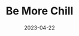 ---
title: Be More Chill
slug: be-more-chill
subheader: 'book by Joe Tracz, music and lyrics by Joe Iconis

  based on the novel by Ned Vizzini

  directed by Reese Klemm and Eleni Lefakis

  Spring 2023'
description: 'Jeremy Heere is just an average teenager. That is, until he finds out about "The SQUIP," a super quantum unit intel processor from Japan that promises to bring him everything he desires most, a date with Christine, an invite to the raddest party of the year, and a chance to survive life at his suburban New Jersey high school. But is being the most popular guy in school worth the risk? Based on the novel by Ned Vizzini, Be More Chill asks how we can find and become the best version of ourselves.'
tickets_link: https://tickets.uchicago.edu/Online/default.asp?doWork::WScontent::loadArticle=Load&BOparam::WScontent::loadArticle::article_id=27AC1543-0509-4EF2-BB3C-DA1A8BF55E90
roles:
  Cast:
  - name: Maggie Reyes
    role: Jeremy Heere
    bio:  
  - name: Lily McHugh
    role: Christine Canigula
    bio: 
  - name: London Mahaley
    role: Michael Mell
    bio: 
  - name: Surya Chinnappa
    role: Jake Dillinger
    bio: 
  - name: Rory McGann
    role: Rich Goranski
    bio: 
  - name: Gwendolyn Laub
    role: Chloe Valentine
    bio: 
  - name: Abigail Kanes
    role: Brooke Lohst
    bio: 
  - name: Joelle Singer Jensen
    role: Jenna Roland
    bio:   
  - name: Sanjna Narayan
    role: The SQUIP
    bio: 
  - name: George Corrin
    role: Mr. Heere/Mr. Reyes/Stockboy
    bio:
  Band:
  - name: Elena Gill
    role: Keyboard 1
    bio: 
  - name: Daniel Arad
    role: Keyboard 2
    bio: 
  - name: Kelly Mao
    role: Violin
    bio: 
  - name: Brandon LaCrosse
    role: Trumpet
    bio: 
  - name: Daniel Brous
    role: Drums
    bio: 
  - name: Julia Fink
    role: Guitar
    bio:
  - name: Jack Cramer
    role: Bass Guitar
    bio:
  Production Staff:
  - name: Reese Klemm
    role: Co-Director
    bio: 
  - name: Eleni Lefakis
    role: Co-Director
    bio:
  - name: Guilherme Galhardo
    role: Vocal Director
    bio: 
  - name: Ophelia Dominguez
    role: Co-Music Director
    bio:
  - name: Elena Gill
    role: Co-Music Director
    bio:
  - name: Andrei Thüler
    role: Production Manager
    bio: 
  - name: Ariana Baginski
    role: Co-Stage Manager
    bio: 
  - name: Danielle Yablonovskiy
    role: Co-Stage Manager
    bio:
  - name: Laura Mahaniah
    role: Choreographer
    bio:
  - name: Jules Fennell
    role: Dramaturg
    bio: 
  - name: Thomas Nielsen
    role: Scenic Designer
    bio: 
  - name: Belle Nahoom
    role: Costume Designer
    bio: 
  - name: Daisy Marshall
    role: Props Designer
    bio: 
  - name: Izzy Martino
    role: Sound Designer
    bio: 
  - name: Carolyn Heinzer
    role: Lighting Designer
    bio: 
  - name: Alex Gappert
    role: Assistant Director
    bio:
  - name: Isabel Schmitz
    role: Assistant Vocal Director
    bio:
  - name: Emma Herzig
    role: Assistant Vocal Director
    bio:
  - name: Rosemary Li
    role: Assistant Production Manager
    bio: 
  - name: Cilcan Pierce
    role: Assistant Stage Manager
    bio: 
  - name: Elaine Liang
    role: Assistant Stage Manager
    bio:
  - name: Althea Li
    role: Assistant Choreographer
    bio:
  - name: Konstantin Shmarko
    role: Assistant Dramaturg
    bio:
  - name: Dia Atluri
    role: Assistant Costume Designer
    bio: 
  - name: Emily Curran
    role: Assistant Lighting Designer
    bio: 
  - name: Julia Fink
    role: Assistant Sound Designer
    bio:
  - name: Nathalie Lam
    role: Assistant Sound Designer
    bio:
  - name: Rory McGann
    role: Fight Captain
    bio: 
  - name: Gwendolyn Laub
    role: Dance Captain
    bio: 
  - name: Coco Liu
    role: Committee Liaison
  - name: Abigail Kanes
    role: Tech Staff Liaison
layout: show-info
quarter: spring
year: 2023
season: 2022-2023 Shows
date: 2023-04-22

---